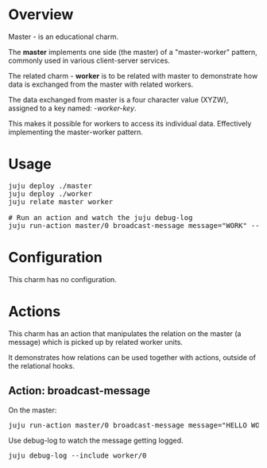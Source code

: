 # Overview
Master - is an educational charm.

The **master** implements one side (the master) of a "master-worker" pattern, 
commonly used in various client-server services.

The related charm - **worker** is to be related with master 
to demonstrate how data is exchanged from the master
with related workers.

The data exchanged from master is a four character value (XYZW), 
assigned to a key named: *<worker-unit-name>-worker-key*.
 
This makes it possible for workers to access its individual data. 
Effectively implementing the master-worker pattern.

# Usage
<pre>
juju deploy ./master
juju deploy ./worker
juju relate master worker

# Run an action and watch the juju debug-log
juju run-action master/0 broadcast-message message="WORK" --wait
</pre>

# Configuration
This charm has no configuration.

# Actions
This charm has an action that manipulates the relation
on the master (a message) which is picked up by related worker units.

It demonstrates how relations can be used together with actions,
outside of the relational hooks.

## Action: broadcast-message
On the master:

<pre>
juju run-action master/0 broadcast-message message="HELLO WORD" --wait
</pre>

Use debug-log to watch the message getting logged.

<pre>
juju debug-log --include worker/0
</pre>